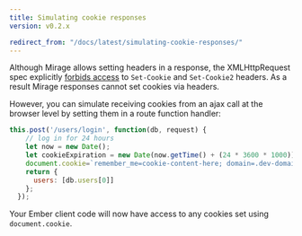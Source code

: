 ```yaml
---
title: Simulating cookie responses
version: v0.2.x

redirect_from: "/docs/latest/simulating-cookie-responses/"
---
```


Although Mirage allows setting headers in a response, the
XMLHttpRequest spec explicitly
[forbids access](http://www.w3.org/TR/XMLHttpRequest/#the-getresponseheader()-method)
to `Set-Cookie` and `Set-Cookie2` headers.  As a result Mirage
responses cannot set cookies via headers.

However, you can simulate receiving cookies from an ajax
call at the browser level by setting them in a route
function handler:

```javascript
this.post('/users/login', function(db, request) {
    // log in for 24 hours
    let now = new Date();
    let cookieExpiration = new Date(now.getTime() + (24 * 3600 * 1000));
    document.cookie=`remember_me=cookie-content-here; domain=.dev-domain; path=/; expires=${cookieExpiration.toUTCString()};`;
    return {
      users: [db.users[0]]
    };
  });
```

Your Ember client code will now have access to any cookies set
using `document.cookie`.
